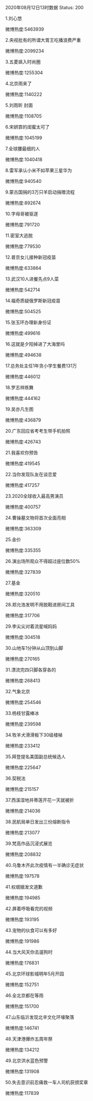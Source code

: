 2020年08月12日13时数据
Status: 200

1.刘心悠

微博热度:5463939

2.央视批有的所谓大胃王吃播浪费严重

微博热度:2099234

3.五菱飒入时尚圈

微博热度:1255304

4.北京雨来了

微博热度:1140222

5.刘雨昕 封面

微博热度:1108705

6.宋妍霏的闺蜜太可了

微博热度:1045199

7.全球腰最细的人

微博热度:1040418

8.雷军承认小米不如苹果三星华为

微博热度:940540

9.蒙古国捐的3万只羊启动捐赠流程

微博热度:892674

10.字母哥被驱逐

微博热度:791720

11.密室大逃脱

微博热度:779530

12.普京女儿接种新冠疫苗

微博热度:633864

13.武汉10人进餐先点9人菜

微博热度:542714

14.福奇质疑俄罗斯新冠疫苗

微博热度:504525

15.张玉环办理新身份证

微博热度:499616

16.这就是夕阳掉进了大海里吗

微博热度:494638

17.总务处主任1年贪小学生餐费131万

微博热度:446012

18.罗志祥练舞

微博热度:444162

19.吴亦凡生图

微博热度:436879

20.广东回应省考考生带手机拍照

微博热度:426743

21.我喜欢你预告

微博热度:419545

22.当你发现队友在谈恋爱

微博热度:417257

23.2020全球收入最高男演员

微博热度:400757

24.曹操墓文物将首次全面亮相

微博热度:363309

25.金价

微博热度:335355

26.演出场所观众不得超过座位数50%

微博热度:327839

27.基金

微博热度:320510

28.郑允浩发明不用脱鞋进房间工具

微博热度:317706

29.李尖尖对着流星喊妈妈

微博热度:304518

30.山地车1分钟从山顶到山脚

微博热度:270165

31.漂流完四只脚各穿各的

微博热度:268413

32.气象北京

微博热度:254546

33.杨枝甘露棒冰

微博热度:239598

34.牧羊犬滑滑板下30级楼梯

微博热度:233412

35.拜登提名美国副总统候选人

微博热度:225647

36.契税法

微博热度:215157

37.西溪湿地并蒂莲开花一天就被折

微博热度:214036

38.民航局单日发出三份熔断指令

微博热度:213077

39.梵高作品沉浸式展览

微博热度:208832

40.乌鲁木齐此次疫情有一半确诊无症状

微博热度:197578

41.权珉娥发文道歉

微博热度:194985

42.屏着呼吸看完的视频

微博热度:193195

43.宠物的伙食可以有多好

微博热度:191986

44.当大风天你去遛狗时

微博热度:176831

45.北京环球影城明年5月开园

微博热度:152751

46.全北京都在等雨

微博热度:151700

47.山东临沂发现北辛文化环壕聚落

微博热度:146741

48.天津港爆炸五周年祭

微博热度:134212

49.北京洪水蓝色预警

微博热度:131908

50.失去意识前忍痛救一车人司机获颁奖章

微博热度:117839

